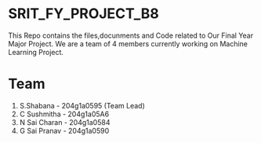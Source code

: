 # SRIT_FY_PROJECT_B8
This Repo contains the files,docunments and Code related to Our Final Year Major Project.
We are a team of 4 members currently working on Machine Learning Project.


# Team
1. S.Shabana    - 204g1a0595 (Team Lead)
2. C Sushmitha  - 204g1a05A6
3. N Sai Charan - 204g1a0584
4. G Sai Pranav - 204g1a0590
   
